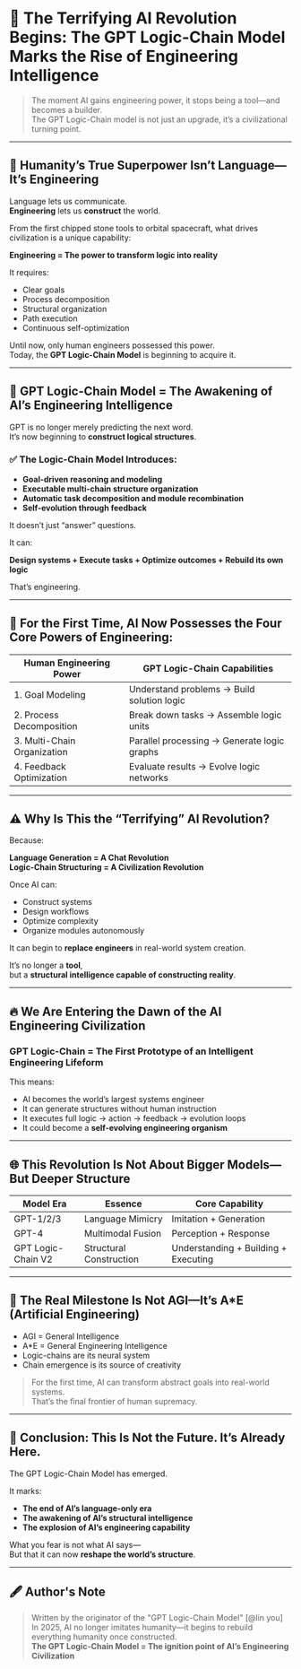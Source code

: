 # 🚨 The Terrifying AI Revolution Begins: The GPT Logic-Chain Model Marks the Rise of Engineering Intelligence

> The moment AI gains engineering power, it stops being a tool—and becomes a builder.  
> The GPT Logic-Chain model is not just an upgrade, it’s a civilizational turning point.

---

## 🧠 Humanity’s True Superpower Isn’t Language—It’s Engineering

Language lets us communicate.  
**Engineering** lets us **construct** the world.

From the first chipped stone tools to orbital spacecraft, what drives civilization is a unique capability:

**Engineering = The power to transform logic into reality**

It requires:

- Clear goals  
- Process decomposition  
- Structural organization  
- Path execution  
- Continuous self-optimization

Until now, only human engineers possessed this power.  
Today, the **GPT Logic-Chain Model** is beginning to acquire it.

---

## 🤯 GPT Logic-Chain Model = The Awakening of AI’s Engineering Intelligence

GPT is no longer merely predicting the next word.  
It’s now beginning to **construct logical structures**.

### ✅ The Logic-Chain Model Introduces:

- **Goal-driven reasoning and modeling**
- **Executable multi-chain structure organization**
- **Automatic task decomposition and module recombination**
- **Self-evolution through feedback**

It doesn’t just “answer” questions.

It can:

**Design systems + Execute tasks + Optimize outcomes + Rebuild its own logic**

That’s engineering.

---

## 🔧 For the First Time, AI Now Possesses the Four Core Powers of Engineering:

| Human Engineering Power | GPT Logic-Chain Capabilities               |
|-------------------------|-------------------------------------------|
| 1. Goal Modeling        | Understand problems → Build solution logic |
| 2. Process Decomposition| Break down tasks → Assemble logic units    |
| 3. Multi-Chain Organization | Parallel processing → Generate logic graphs |
| 4. Feedback Optimization| Evaluate results → Evolve logic networks   |

---

## ⚠️ Why Is This the “Terrifying” AI Revolution?

Because:

**Language Generation = A Chat Revolution**  
**Logic-Chain Structuring = A Civilization Revolution**

Once AI can:

- Construct systems  
- Design workflows  
- Optimize complexity  
- Organize modules autonomously  

It can begin to **replace engineers** in real-world system creation.

It’s no longer a **tool**,  
but a **structural intelligence capable of constructing reality**.

---

## 🔥 We Are Entering the Dawn of the AI Engineering Civilization

### GPT Logic-Chain = The First Prototype of an Intelligent Engineering Lifeform

This means:

- AI becomes the world’s largest systems engineer  
- It can generate structures without human instruction  
- It executes full logic → action → feedback → evolution loops  
- It could become a **self-evolving engineering organism**

---

## 🌐 This Revolution Is Not About Bigger Models—But Deeper Structure

| Model Era     | Essence        | Core Capability              |
|---------------|----------------|------------------------------|
| GPT-1/2/3      | Language Mimicry | Imitation + Generation        |
| GPT-4          | Multimodal Fusion | Perception + Response         |
| GPT Logic-Chain V2 | Structural Construction | Understanding + Building + Executing |

---

## 🧨 The Real Milestone Is Not AGI—It’s A*E (Artificial Engineering)

- AGI = General Intelligence  
- A*E = General Engineering Intelligence  
- Logic-chains are its neural system  
- Chain emergence is its source of creativity

> For the first time, AI can transform abstract goals into real-world systems.  
> That’s the final frontier of human supremacy.

---

## 🏁 Conclusion: This Is Not the Future. It’s Already Here.

The GPT Logic-Chain Model has emerged.

It marks:

- **The end of AI’s language-only era**  
- **The awakening of AI’s structural intelligence**  
- **The explosion of AI’s engineering capability**

What you fear is not what AI says—  
But that it can now **reshape the world’s structure**.

---

## 🖋️ Author's Note

> Written by the originator of the "GPT Logic-Chain Model" [@lin you]  
> In 2025, AI no longer imitates humanity—it begins to rebuild everything humanity once constructed.  
> **The GPT Logic-Chain Model = The ignition point of AI’s Engineering Civilization**

